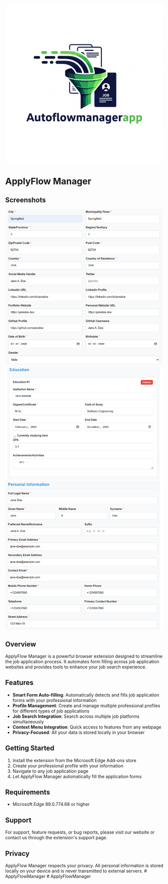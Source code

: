 
![ApplyFlow Manager Logo](assets/AFM_LOGO.png)

# ApplyFlow Manager
## Screenshots

![Profile Management](assets/f_f.png)
![Job Search](assets/f_f2.png)
![Auto-fill Example](assets/F_F3.png)


## Overview
ApplyFlow Manager is a powerful browser extension designed to streamline the job application process. It automates form filling across job application websites and provides tools to enhance your job search experience.

## Features
- **Smart Form Auto-filling**: Automatically detects and fills job application forms with your professional information
- **Profile Management**: Create and manage multiple professional profiles for different types of job applications
- **Job Search Integration**: Search across multiple job platforms simultaneously
- **Context Menu Integration**: Quick access to features from any webpage
- **Privacy-Focused**: All your data is stored locally in your browser

## Getting Started
1. Install the extension from the Microsoft Edge Add-ons store
2. Create your professional profile with your information
3. Navigate to any job application page
4. Let ApplyFlow Manager automatically fill the application forms

## Requirements
- Microsoft Edge 89.0.774.68 or higher

## Support
For support, feature requests, or bug reports, please visit our website or contact us through the extension's support page.

## Privacy
ApplyFlow Manager respects your privacy. All personal information is stored locally on your device and is never transmitted to external servers. #   A p p l y F l o w M a n a g e r 
 
 #   A p p l y F l o w M a n a g e r 
 
 